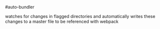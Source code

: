 #auto-bundler

watches for changes in flagged directories and automatically writes these changes to a master file to be referenced with webpack
